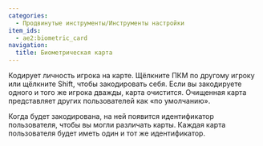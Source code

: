 ```yaml
---
categories:
  - Продвинутые инструменты/Инструменты настройки
item_ids:
  - ae2:biometric_card
navigation:
  title: Биометрическая карта
---
```


Кодирует личность игрока на карте. Щёлкните ПКМ по другому игроку или щёлкните Shift, чтобы закодировать себя. Если вы закодируете одного и того же игрока дважды, карта очистится. Очищенная карта представляет других пользователей как «по умолчанию».

Когда <ItemLink id="biometric_card"/> будет закодирована, на ней появится идентификатор пользователя, чтобы вы могли различать карты. Каждая карта пользователя будет иметь один и тот же идентификатор.

<RecipeFor id="biometric_card" />
